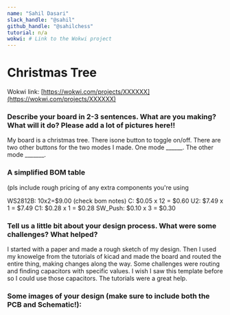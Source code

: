 ```yaml
---
name: "Sahil Dasari"
slack_handle: "@sahil"
github_handle: "@sahilchess"
tutorial: n/a
wokwi: # Link to the Wokwi project
---
```


# Christmas Tree

Wokwi link: [https://wokwi.com/projects/XXXXXX](https://wokwi.com/projects/XXXXXX)

### Describe your board in 2-3 sentences. What are you making? What will it do? Please add a lot of pictures here!!

My board is a christmas tree. There isone button to toggle on/off. There are two other buttons for the two modes I made. One mode ______. The other mode _______.

### A simplified BOM table
(pls include rough pricing of any extra components you're using

WS2812B: 10x2=$9.00 (check bom notes)
C: $0.05 x 12 = $0.60
U2: $7.49 x 1 = $7.49
C1:	$0.28 x 1 = $0.28 
SW_Push: 	$0.10 x 3 = $0.30


### Tell us a little bit about your design process. What were some challenges? What helped?

I started with a paper and made a rough sketch of my design. Then I used my knowelge from the tutorials of kicad and made the board and routed the entire thing, making changes along the way. Some challenges were routing and finding capacitors with specific values. I wish I saw this template before so I could use those capacitors. The tutorials were a great help. 


### Some images of your design (make sure to include both the PCB and Schematic!):

